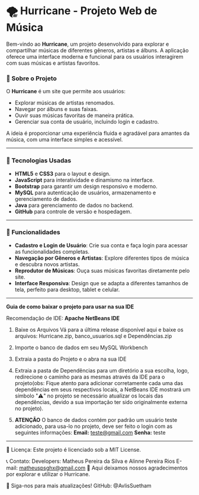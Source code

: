 # 🌪️ Hurricane - Projeto Web de Música

Bem-vindo ao **Hurricane**, um projeto desenvolvido para explorar e compartilhar músicas de diferentes gêneros, artistas e álbuns. A aplicação oferece uma interface moderna e funcional para os usuários interagirem com suas músicas e artistas favoritos. 

### 📖 Sobre o Projeto

O **Hurricane** é um site que permite aos usuários:

- Explorar músicas de artistas renomados.
- Navegar por álbuns e suas faixas.
- Ouvir suas músicas favoritas de maneira prática.
- Gerenciar sua conta de usuário, incluindo login e cadastro.

A ideia é proporcionar uma experiência fluida e agradável para amantes da música, com uma interface simples e acessível.

---

### 🔧 Tecnologias Usadas

- **HTML5** e **CSS3** para o layout e design.
- **JavaScript** para interatividade e dinamismo na interface.
- **Bootstrap** para garantir um design responsivo e moderno.
- **MySQL** para autenticação de usuários, armazenamento e gerenciamento de dados.
- **Java** para gerenciamento de dados no backend.
- **GitHub** para controle de versão e hospedagem.

---

### 🚀 Funcionalidades

- **Cadastro e Login de Usuário**: Crie sua conta e faça login para acessar as funcionalidades completas.
- **Navegação por Gêneros e Artistas**: Explore diferentes tipos de música e descubra novos artistas.
- **Reprodutor de Músicas**: Ouça suas músicas favoritas diretamente pelo site.
- **Interface Responsiva**: Design que se adapta a diferentes tamanhos de tela, perfeito para desktop, tablet e celular.

----------------------------
**Guia de como baixar o projeto para usar na sua IDE**

Recomendação de IDE: **Apache NetBeans IDE**

1. Baixe os Arquivos
Vá para a última release disponível aqui e baixe os
arquivos: Hurricane.zip, banco_usuarios.sql e Dependências.zip

2. Importe o banco de dados em seu MySQL Workbench

3. Extraia a pasta do Projeto e o abra na sua IDE

4. Extraia a pasta de Dependências para um diretório a sua escolha, logo, redirecione o caminho para as mesmas através da IDE para o projeto(obs: Fique atento para adicionar corretamente cada uma das dependências em seus respectivos locais, a NetBeans IDE mostrará um símbolo "⚠️" no projeto se necessário atualizar os locais das dependências, devido a sua importação ter sido originalmente externa no projeto).

5. **ATENÇÃO** O banco de dados contém por padrão um usuário teste adicionado, para usa-lo no projeto, deve ser feito o login com as seguintes informações:
**Email:** teste@gmail.com
**Senha:** teste
----------------------------
📜 Licença:
Este projeto é licenciado sob a MIT License.

📞 Contato:
Developers: Matheus Pereira da Silva e Alinne Pereira Rios
E-mail: matheuspsghx@gmail.com
💬 Aqui deixamos nossos agradecimentos por explorar e utilizar o Hurricane.

🌟 Siga-nos para mais atualizações!
GitHub: @AvlisSuetham

